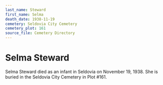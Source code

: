 ```yaml
---
last_name: Steward
first_name: Selma
death_date: 1938-11-19
cemetery: Seldovia City Cemetery
cemetery_plot: 161
source_file: Cemetery Directory
---
```

# Selma Steward

Selma Steward died as an infant in Seldovia on November 19, 1938. She is buried in the Seldovia City Cemetery in Plot #161.
